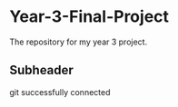 # Year-3-Final-Project
The repository for my year 3 project.

## Subheader
git successfully connected
